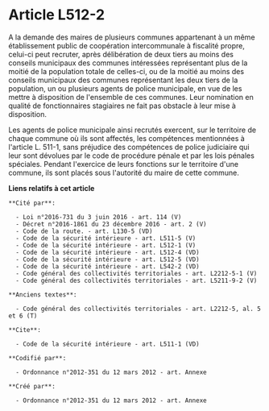 # Article L512-2

A la demande des maires de plusieurs communes appartenant à un même établissement public de coopération intercommunale à
fiscalité propre, celui-ci peut recruter, après délibération de deux tiers au moins des conseils municipaux des communes
intéressées représentant plus de la moitié de la population totale de celles-ci, ou de la moitié au moins des conseils
municipaux des communes représentant les deux tiers de la population, un ou plusieurs agents de police municipale, en vue de
les mettre à disposition de l'ensemble de ces communes. Leur nomination en qualité de fonctionnaires stagiaires ne fait pas
obstacle à leur mise à disposition. 

Les agents de police municipale ainsi recrutés exercent, sur le territoire de chaque commune où ils sont affectés, les
compétences mentionnées à l'article L. 511-1, sans préjudice des compétences de police judiciaire qui leur sont dévolues par
le code de procédure pénale et par les lois pénales spéciales. Pendant l'exercice de leurs fonctions sur le territoire d'une
commune, ils sont placés sous l'autorité du maire de cette commune.

**Liens relatifs à cet article**

	**Cité par**:

	  - Loi n°2016-731 du 3 juin 2016 - art. 114 (V)
	  - Décret n°2016-1861 du 23 décembre 2016 - art. 2 (V)
	  - Code de la route. - art. L130-5 (VD)
	  - Code de la sécurité intérieure - art. L511-5 (V)
	  - Code de la sécurité intérieure - art. L512-1 (V)
	  - Code de la sécurité intérieure - art. L512-4 (VD)
	  - Code de la sécurité intérieure - art. L512-5 (VD)
	  - Code de la sécurité intérieure - art. L542-2 (VD)
	  - Code général des collectivités territoriales - art. L2212-5-1 (V)
	  - Code général des collectivités territoriales - art. L5211-9-2 (V)

	**Anciens textes**:

	  - Code général des collectivités territoriales - art. L2212-5, al. 5 et 6 (T)

	**Cite**:

	  - Code de la sécurité intérieure - art. L511-1 (VD)

	**Codifié par**:

	  - Ordonnance n°2012-351 du 12 mars 2012 - art. Annexe

	**Créé par**:

	  - Ordonnance n°2012-351 du 12 mars 2012 - art. Annexe
